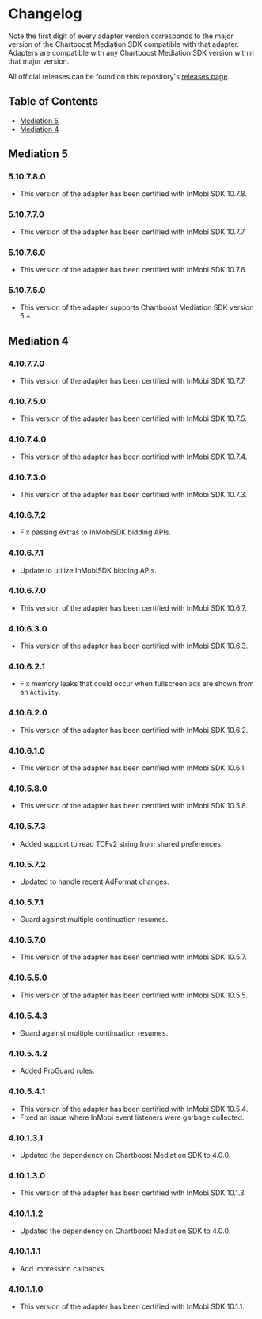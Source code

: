 # Changelog

Note the first digit of every adapter version corresponds to the major version of the Chartboost Mediation SDK compatible with that adapter. 
Adapters are compatible with any Chartboost Mediation SDK version within that major version.

All official releases can be found on this repository's [releases page](https://github.com/ChartBoost/chartboost-mediation-android-adapter-inmobi/releases).

## Table of Contents
- [Mediation 5](#mediation-5)
- [Mediation 4](#mediation-4)

## Mediation 5

### 5.10.7.8.0
- This version of the adapter has been certified with InMobi SDK 10.7.8.

### 5.10.7.7.0
- This version of the adapter has been certified with InMobi SDK 10.7.7.

### 5.10.7.6.0
- This version of the adapter has been certified with InMobi SDK 10.7.6.

### 5.10.7.5.0
- This version of the adapter supports Chartboost Mediation SDK version 5.+.

## Mediation 4

### 4.10.7.7.0
- This version of the adapter has been certified with InMobi SDK 10.7.7.

### 4.10.7.5.0
- This version of the adapter has been certified with InMobi SDK 10.7.5.

### 4.10.7.4.0
- This version of the adapter has been certified with InMobi SDK 10.7.4.

### 4.10.7.3.0
- This version of the adapter has been certified with InMobi SDK 10.7.3.

### 4.10.6.7.2
- Fix passing extras to InMobiSDK bidding APIs.

### 4.10.6.7.1
- Update to utilize InMobiSDK bidding APIs.

### 4.10.6.7.0
- This version of the adapter has been certified with InMobi SDK 10.6.7.

### 4.10.6.3.0
- This version of the adapter has been certified with InMobi SDK 10.6.3.

### 4.10.6.2.1
- Fix memory leaks that could occur when fullscreen ads are shown from an `Activity`.

### 4.10.6.2.0
- This version of the adapter has been certified with InMobi SDK 10.6.2.

### 4.10.6.1.0
- This version of the adapter has been certified with InMobi SDK 10.6.1.

### 4.10.5.8.0
- This version of the adapter has been certified with InMobi SDK 10.5.8.

### 4.10.5.7.3
- Added support to read TCFv2 string from shared preferences.

### 4.10.5.7.2
- Updated to handle recent AdFormat changes.

### 4.10.5.7.1
- Guard against multiple continuation resumes.

### 4.10.5.7.0
- This version of the adapter has been certified with InMobi SDK 10.5.7.

### 4.10.5.5.0
- This version of the adapter has been certified with InMobi SDK 10.5.5.

### 4.10.5.4.3
- Guard against multiple continuation resumes.

### 4.10.5.4.2
- Added ProGuard rules.

### 4.10.5.4.1
- This version of the adapter has been certified with InMobi SDK 10.5.4.
- Fixed an issue where InMobi event listeners were garbage collected.

### 4.10.1.3.1
- Updated the dependency on Chartboost Mediation SDK to 4.0.0.

### 4.10.1.3.0
- This version of the adapter has been certified with InMobi SDK 10.1.3.

### 4.10.1.1.2
- Updated the dependency on Chartboost Mediation SDK to 4.0.0.

### 4.10.1.1.1
- Add impression callbacks.

### 4.10.1.1.0
- This version of the adapter has been certified with InMobi SDK 10.1.1.

